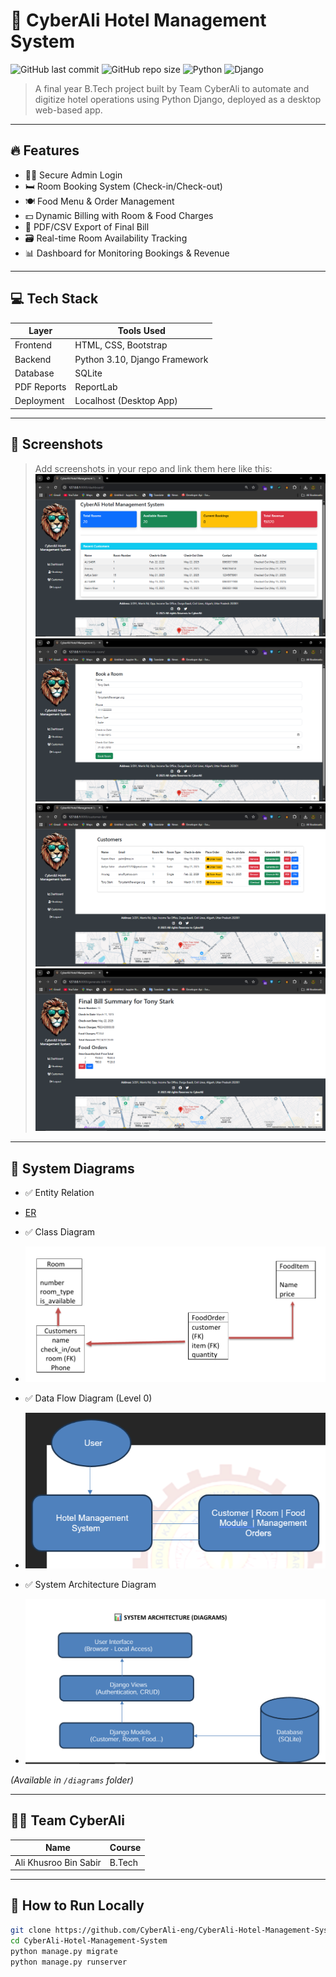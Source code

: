 # 🏨 CyberAli Hotel Management System

![GitHub last commit](https://img.shields.io/github/last-commit/CyberAli-eng/CyberAli-Hotel-Management-System)
![GitHub repo size](https://img.shields.io/github/repo-size/CyberAli-eng/CyberAli-Hotel-Management-System)
![Python](https://img.shields.io/badge/Built%20With-Python%203.10-blue)
![Django](https://img.shields.io/badge/Framework-Django%204.x-green)

> A final year B.Tech project built by Team CyberAli to automate and digitize hotel operations using Python Django, deployed as a desktop web-based app.

---

## 🔥 Features

- 🧑‍💼 Secure Admin Login
- 🛏️ Room Booking System (Check-in/Check-out)
- 🍽️ Food Menu & Order Management
- 💵 Dynamic Billing with Room & Food Charges
- 📄 PDF/CSV Export of Final Bill
- 🗃️ Real-time Room Availability Tracking
- 📊 Dashboard for Monitoring Bookings & Revenue

---

## 💻 Tech Stack

| Layer        | Tools Used                    |
|--------------|-------------------------------|
| Frontend     | HTML, CSS, Bootstrap          |
| Backend      | Python 3.10, Django Framework |
| Database     | SQLite                        |
| PDF Reports  | ReportLab                     |
| Deployment   | Localhost (Desktop App)       |

---

## 📸 Screenshots

> Add screenshots in your repo and link them here like this:
![Dashboard](screenshots/dashboard.png)  
![Book Room](screenshots/book_room.png)  
![Customer List](screenshots/customer_list.png)  
![Bill Summary](screenshots/bii_summary.png)
---

## 🧠 System Diagrams

- ✅ Entity Relation
- [ER](diagram/er.jpeg)  

- ✅ Class Diagram
- ![class](diagram/class.PNG)  

- ✅ Data Flow Diagram (Level 0)
- ![Data Flow Diagram](diagram/DFD.PNG)  

- ✅ System Architecture Diagram
- ![System Architecture](diagram/system_archtecture.PNG) 

*(Available in `/diagrams` folder)*

---

## 👨‍💻 Team CyberAli

| Name                 | Course               | 
|----------------------|----------------------|
| Ali Khusroo Bin Sabir| B.Tech               |

---

## 📁 How to Run Locally

```bash
git clone https://github.com/CyberAli-eng/CyberAli-Hotel-Management-System.git
cd CyberAli-Hotel-Management-System
python manage.py migrate
python manage.py runserver
